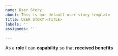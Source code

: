 ```yaml
---
name: User Story
about: This is our default user story template
title: USER STORY:<TITLE>
labels: ''
assignees: ''

---
```


As a **role** I can **capability** so that **received benefits**​
